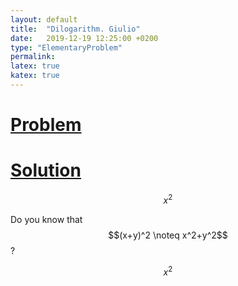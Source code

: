 ```yaml
---
layout: default
title:  "Dilogarithm. Giulio"
date:   2019-12-19 12:25:00 +0200
type: "ElementaryProblem"
permalink: 
latex: true
katex: true
---
```



<h1>
<a href = "{{site.url}}{{site.baseurl}}/data/docs/ElementaryProblems/2019-12-19-problem-dilogarithm.pdf"> Problem</a>
</h1>


<h1>
<a href = "{{site.url}}{{site.baseurl}}/data/docs/ElementaryProblems/2019-12-19-problem-dilogarithm.pdf"> Solution</a>
</h1>

$$x^2$$

Do you know that $$(x+y)^2 \noteq x^2+y^2$$?

$$x^2$$

